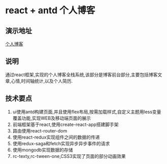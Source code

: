 # react + antd 个人博客
## 演示地址
 [个人博客](www.zhangweijie.com.cn)

## 说明
通过react框架,实现的个人博客全栈系统,该部分是博客前台部分,主要包括博客文章,心情,时间轴统计,以及个人简历.


## 技术要点
1. ui使用antd构建页面,并且使用flex布局,按需加载样式,自定义主题用less变量覆盖功能,实现WEB及移动端页面的展示
2. 前端框架基于react,使用create-react-app搭建脚手架
3. 路由使用react-router-dom
3. 使用react-redux实现组件之间的数据的传递
4. 使用redux-saga和fetch实现异步异步事件的请求
5. 使用mongodb实现数据的存储
1. rc-texty,rc-tween-one,CSS3实现了页面的部分动画效果







